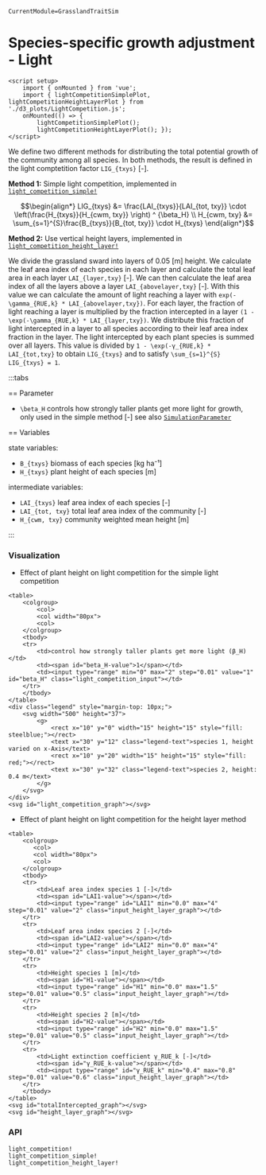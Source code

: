 ```@meta
CurrentModule=GrasslandTraitSim
```

# Species-specific growth adjustment - Light

```@raw html
<script setup>
    import { onMounted } from 'vue';
    import { lightCompetitionSimplePlot, lightCompetitionHeightLayerPlot } from './d3_plots/LightCompetition.js';
    onMounted(() => { 
        lightCompetitionSimplePlot();
        lightCompetitionHeightLayerPlot(); });
</script>
```

We define two different methods for distributing the total potential growth of the community among all species. In both methods, the result is defined in the light comptetition factor ``LIG_{txys}`` [-].

**Method 1:** Simple light competition, implemented in [`light_competition_simple!`](@ref)

```math
\begin{align*}
    LIG_{txys} &= \frac{LAI_{txys}}{LAI_{tot, txy}} \cdot \left(\frac{H_{txys}}{H_{cwm, txy}} \right) ^ {\beta_H} \\
    H_{cwm, txy} &= \sum_{s=1}^{S}\frac{B_{txys}}{B_{tot, txy}} \cdot H_{txys}
\end{align*}
```

**Method 2:** Use vertical height layers, implemented in [`light_competition_height_layer!`](@ref)

We divide the grassland sward into layers of 0.05 [m] height. We calculate the leaf area index of each species in each layer and calculate the total leaf area in each layer ``LAI_{layer,txy}`` [-]. We can then calculate the leaf area index of all the layers above a layer ``LAI_{abovelayer,txy}`` [-]. With this value we can calculate the amount of light reaching a layer with ``exp(-\gamma_{RUE,k} * LAI_{abovelayer,txy})``. For each layer, the fraction of light reaching a layer is multiplied by the fraction intercepted in a layer ``(1 - \exp(-\gamma_{RUE,k} * LAI_{layer,txy})``. We distribute this fraction of light intercepted in a layer to all species according to their leaf area index fraction in the layer. The light intercepted by each plant species is summed over all layers. This value is divided by ``1 - \exp(-γ_{RUE,k} * LAI_{tot,txy}`` to obtain ``LIG_{txys}`` and to satisfy ``\sum_{s=1}^{S} LIG_{txys} = 1``.

:::tabs

== Parameter

- ``\beta_H`` controls how strongly taller plants get more light for growth, only used in the simple method [-]
see also [`SimulationParameter`](@ref)

== Variables

state variables:
- ``B_{txys}`` biomass of each species [kg ha⁻¹]
- ``H_{txys}`` plant height of each species [m]

intermediate variables:
- ``LAI_{txys}`` leaf area index of each species [-]
- ``LAI_{tot, txy}`` total leaf area index of the community [-]
- ``H_{cwm, txy}`` community weighted mean height [m]

:::


### Visualization

- Effect of plant height on light competition for the simple light competition

```@raw html
<table>
    <colgroup>
        <col>
        <col width="80px">
        <col>
    </colgroup>
    <tbody>
    <tr>
        <td>control how strongly taller plants get more light (β_H)</td>
        <td><span id="beta_H-value">1</span></td>
        <td><input type="range" min="0" max="2" step="0.01" value="1" id="beta_H" class="light_competition_input"></td>
    </tr>
    </tbody>
</table>
<div class="legend" style="margin-top: 10px;">
    <svg width="500" height="37">
        <g>
            <rect x="10" y="0" width="15" height="15" style="fill: steelblue;"></rect>
            <text x="30" y="12" class="legend-text">species 1, height varied on x-Axis</text>
            <rect x="10" y="20" width="15" height="15" style="fill: red;"></rect>
            <text x="30" y="32" class="legend-text">species 2, height: 0.4 m</text>
        </g>
    </svg>
</div>
<svg id="light_competition_graph"></svg>
```

- Effect of plant height on light competition for the height layer method

```@raw html
<table>
    <colgroup>
       <col>
       <col width="80px">
       <col>
    </colgroup>
    <tbody>
    <tr>
        <td>Leaf area index species 1 [-]</td>
        <td><span id="LAI1-value"></span></td>
        <td><input type="range" id="LAI1" min="0.0" max="4" step="0.01" value="2" class="input_height_layer_graph"></td>
    </tr>
    <tr>
        <td>Leaf area index species 2 [-]</td>
        <td><span id="LAI2-value"></span></td>
        <td><input type="range" id="LAI2" min="0.0" max="4" step="0.01" value="2" class="input_height_layer_graph"></td>
    </tr>
    <tr>
        <td>Height species 1 [m]</td>
        <td><span id="H1-value"></span></td>
        <td><input type="range" id="H1" min="0.0" max="1.5" step="0.01" value="0.5" class="input_height_layer_graph"></td>
    </tr>
    <tr>
        <td>Height species 2 [m]</td>
        <td><span id="H2-value"></span></td>
        <td><input type="range" id="H2" min="0.0" max="1.5" step="0.01" value="0.5" class="input_height_layer_graph"></td>
    </tr>
    <tr>
        <td>Light extinction coefficient γ_RUE_k [-]</td>
        <td><span id="γ_RUE_k-value"></span></td>
        <td><input type="range" id="γ_RUE_k" min="0.4" max="0.8" step="0.01" value="0.6" class="input_height_layer_graph"></td>
    </tr>
    </tbody>
</table>
<svg id="totalIntercepted_graph"></svg>
<svg id="height_layer_graph"></svg>
```

### API
```@docs	
light_competition!
light_competition_simple!
light_competition_height_layer!
```